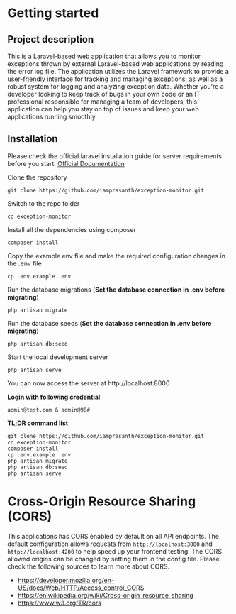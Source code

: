 # Getting started

## Project description
This is a Laravel-based web application that allows you to monitor exceptions thrown by external Laravel-based web applications by reading the error log file. The application utilizes the Laravel framework to provide a user-friendly interface for tracking and managing exceptions, as well as a robust system for logging and analyzing exception data. Whether you're a developer looking to keep track of bugs in your own code or an IT professional responsible for managing a team of developers, this application can help you stay on top of issues and keep your web applications running smoothly.

## Installation

Please check the official laravel installation guide for server requirements before you start. [Official Documentation](https://laravel.com/docs/5.4/installation#installation)

Clone the repository

    git clone https://github.com/iamprasanth/exception-monitor.git

Switch to the repo folder

    cd exception-monitor

Install all the dependencies using composer

    composer install

Copy the example env file and make the required configuration changes in the .env file

    cp .env.example .env

Run the database migrations (**Set the database connection in .env before migrating**)

    php artisan migrate

Run the database seeds (**Set the database connection in .env before migrating**)

    php artisan db:seed


Start the local development server

    php artisan serve

You can now access the server at http://localhost:8000

**Login with following credential**

    admin@test.com & admin@98#

**TL;DR command list**

    git clone https://github.com/iamprasanth/exception-monitor.git
    cd exception-monitor
    composer install
    cp .env.example .env
    php artisan migrate
    php artisan db:seed
    php artisan serve

# Cross-Origin Resource Sharing (CORS)
 
This applications has CORS enabled by default on all API endpoints. The default configuration allows requests from `http://localhost:3000` and `http://localhost:4200` to help speed up your frontend testing. The CORS allowed origins can be changed by setting them in the config file. Please check the following sources to learn more about CORS.
 
- https://developer.mozilla.org/en-US/docs/Web/HTTP/Access_control_CORS
- https://en.wikipedia.org/wiki/Cross-origin_resource_sharing
- https://www.w3.org/TR/cors
